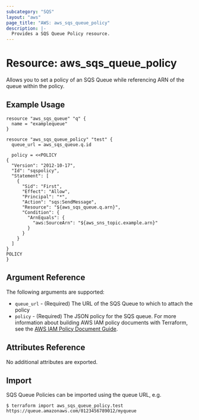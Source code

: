 ```yaml
---
subcategory: "SQS"
layout: "aws"
page_title: "AWS: aws_sqs_queue_policy"
description: |-
  Provides a SQS Queue Policy resource.
---
```


# Resource: aws_sqs_queue_policy

Allows you to set a policy of an SQS Queue
while referencing ARN of the queue within the policy.

## Example Usage

```hcl
resource "aws_sqs_queue" "q" {
  name = "examplequeue"
}

resource "aws_sqs_queue_policy" "test" {
  queue_url = aws_sqs_queue.q.id

  policy = <<POLICY
{
  "Version": "2012-10-17",
  "Id": "sqspolicy",
  "Statement": [
    {
      "Sid": "First",
      "Effect": "Allow",
      "Principal": "*",
      "Action": "sqs:SendMessage",
      "Resource": "${aws_sqs_queue.q.arn}",
      "Condition": {
        "ArnEquals": {
          "aws:SourceArn": "${aws_sns_topic.example.arn}"
        }
      }
    }
  ]
}
POLICY
}
```

## Argument Reference

The following arguments are supported:

* `queue_url` - (Required) The URL of the SQS Queue to which to attach the policy
* `policy` - (Required) The JSON policy for the SQS queue. For more information about building AWS IAM policy documents with Terraform, see the [AWS IAM Policy Document Guide](https://learn.hashicorp.com/terraform/aws/iam-policy).

## Attributes Reference

No additional attributes are exported.

## Import

SQS Queue Policies can be imported using the queue URL, e.g.

```
$ terraform import aws_sqs_queue_policy.test https://queue.amazonaws.com/0123456789012/myqueue
```
